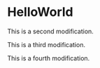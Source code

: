 # HelloWorld
This is a second modification.

This is a third modification.

This is a fourth modification.
